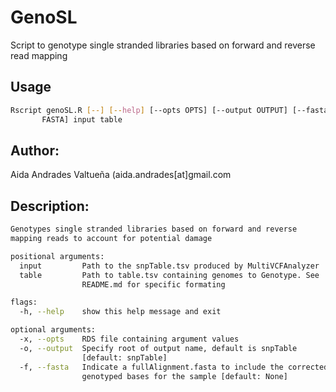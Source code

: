 # GenoSL
Script to genotype single stranded libraries based on forward and reverse read mapping


## Usage 
```bash
Rscript genoSL.R [--] [--help] [--opts OPTS] [--output OUTPUT] [--fasta
       FASTA] input table
```
## Author:
Aida Andrades Valtueña (aida.andrades[at]gmail.com

## Description:
```bash
Genotypes single stranded libraries based on forward and reverse
mapping reads to account for potential damage

positional arguments:
  input         Path to the snpTable.tsv produced by MultiVCFAnalyzer
  table         Path to table.tsv containing genomes to Genotype. See
                README.md for specific formating

flags:
  -h, --help    show this help message and exit

optional arguments:
  -x, --opts    RDS file containing argument values
  -o, --output  Specify root of output name, default is snpTable
                [default: snpTable]
  -f, --fasta   Indicate a fullAlignment.fasta to include the corrected
                genotyped bases for the sample [default: None]
```
